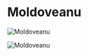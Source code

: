 
Moldoveanu
==========


![Moldoveanu](http://www.takeadventure.com/wp-content/uploads/2016/11/159_moldoveanu_03360.jpg)

![Moldoveanu](https://cdn.britannica.com/30/152130-050-2F924A9E/Moldoveanu-peak-Fagaras-Mountains-Romania-Transylvanian-Alps.jpg)